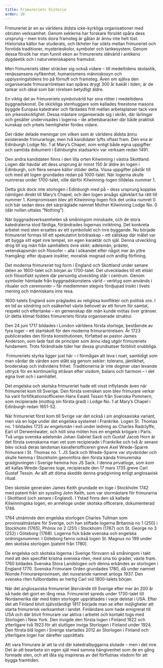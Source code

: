 ```yaml
---
title: Frimureriets historia
order: 20
---
```

Frimureriet är en av världens äldsta icke-kyrkliga organisationer med obruten verksamhet. Genom seklerna har forskare försökt spåra dess ursprung – men trots stora framsteg är gåtan är ännu inte helt löst. Historiska källor har studerats, och likheter har sökts mellan frimureriet och forntida traditioner, mysterieskolor, symboler och tankesystem. Genom dessa försök har man funnit ekon av frimureriets idévärld i antikens dygdeetik och i naturvetenskapens framväxt.

Men frimureriets idéer sträcker sig också vidare – till medeltidens skolastik, renässansens nyfikenhet, humanismens människosyn och upplysningstidens tro på förnuft och framsteg. Även om själva den organiserade frimurarrörelsen kan spåras drygt 300 år bakåt i tiden, är de tankar och ideal som bär rörelsen betydligt äldre.

En viktig del av frimureriets symbolvärld har sina rötter i medeltidens byggnadskonst. De skickliga stenhuggare som kallades freestone masons byggde Europas katedraler och färdades fritt mellan arbetsplatser tack vare sin yrkesskicklighet. Dessa mästare organiserade sig i skrån, där lärlingar och gesäller undervisades i logerna – de arbetsbaracker där både praktisk kunskap och yrkets hemligheter fördes vidare.

Det råder delade meningar om vilken som är världens äldsta ännu existerande frimurarloge, men två kandidater lyfts oftast fram. Den ena är Edinburgh Lodge No. 1 at Mary’s Chapel, som enligt både egna uppgifter och samtida dokument i Edinburghs stadsarkiv var verksam redan 1491.

Den andra kandidaten finns i den lilla orten Kilwinning i västra Skottland. Logen där hävdar att dess ursprung är minst 150 år äldre än logen i Edinburgh, och flera senare källor stöder detta. Vissa uppgifter påstår till och med att logen grundades redan på 1000-talet. När logerna skulle numreras under 1700-talet, ville därför Kilwinning-logen tilldelas nummer 1.

Detta gick dock inte storlogen i Edinburgh med på – dess ursprung kopplas nämligen direkt till Mary’s Chapel, och den logen ansågs självklart ha rätt till nummer 1. Kompromissen blev att Kilwinning-logen fick det unika numret 0 och bär sedan dess det särpräglade namnet Mother Kilwinning Lodge No. 0 (där nollan uttalas “Nothing”).

När byggnadsverksamheten så småningom minskade, och de stora katedralerna stod färdiga, förändrades logernas inriktning. Det konkreta arbetet med sten ersattes av ett symboliskt och inre byggande. Nu började frimureriet formas till ett spekulativt brödraskap – ett sällskap där målet var att bygga sitt eget inre tempel, sin egen karaktär och själ. Denna utveckling drog till sig män från samhällets övre skikt: adelsmän, präster, vetenskapsmän och filosofer – alla i sökandet efter något mer än yttre framgång: efter djupare insikter, moralisk mognad och andlig förfining.

Det moderna frimureriet tog form i England och Skottland under senare delen av 1600-talet och början av 1700-talet. Det utvecklades till ett etiskt och filosofiskt system där personlig utveckling står i centrum. Genom symboler hämtade från byggnadskonstens värld – verktyg som används i ritualer och ceremonier – får medlemmen stegvis fördjupad insikt i livets mening och människans inre resa.

1600-talets England som präglades av religiösa konflikter och politisk oro. I en tid av söndring och osäkerhet växte behovet av ett forum för samtal, respekt och eftertanke – en gemenskap där män kunde mötas över gränser. Ur detta klimat föddes frimureriets första organiserade struktur.

Den 24 juni 1717 bildades i London världens första storloge, bestående av fyra loger – ett startskott för den moderna frimurarrörelsen. År 1723 publicerades den första konstitutionen, författad av pastor James Anderson, som lade fast de principer som ännu idag utgör frimureriets fundament. Trots förändrade tider har dessa grundsatser förblivit orubbliga.

 Frimureriets styrka ligger just här – i förmågan att leva i nuet, samtidigt som man vårdar de värden som stått sig genom sekler: tolerans, jämlikhet, broderskap och individens frihet. Traditionerna är inte dogmer utan levande uttryck för en kontinuerlig strävan efter visdom, balans och harmoni – i det egna livet och i samhället.

Det engelska och skotska frimureriet hade ett visst inflytande även när frimureriet kom till Sverige. Den första svensken som blev frimurare verkar ha varit fortifikationsofficeren Hans Ewald Tessin från Svenska Pommern, som recipierade (mottog sin första grad) i Lodge No. 1 at Mary’s Chapel i Edinburgh redan 1651-52.

När frimureriet först kom till Svrige var det också i sin anglosaxiska variant, men via en loge under det engelska systemet i Frankrike. Logen St. Thomas no. 1 bildades 1725 av engelsmän i exil under ledning av Charles Radclyffe, Earl of Derwentwater, och höll sina möten hos en engelsk krögare i Paris. Två unga svenska adelsmän Johan Gabriel Sack och Gustaf Jacob Horn är det första svenskarna man vet som recipierade i Frankrike och två år senare blev också deras landsman kavalleriofficeren greve Axel Wrede-Sparre frimurare i St. Thomas no. 1. JS Sack och Wrede-Sparre var styvbröder och skulle hemma i Stockholm genomföra den första kända frimureriska gradgivningen i Sverige hemma hos JS Sack. I denna privatloge, som kom att kallas Wrede-Sparres loge, recipierade den 17 mars 1735 greve Carl Gustaf Tessin. Av allt att döma skedde denna gradgivning enligt anglosaxisk ritual.

Den skotske generalen James Keith grundade en loge i Stockholm 1742 med patent från sin syssling John Keith, som var stormästare för frimurarna i Skottland (och senare i England). I Ystad finns den så kallade Kilwinningska logen, en arméloge under skotska officerare, dokumenterad 1746.

1764 utnämnde den engelska storlogen Charles Tullman som provinsialmästare för Sverige, och han stiftade logerna Britannia no 1 (250) i Stockholm (1765), Phönix no 2 (251) i Stockholm (1767) och St. George no 3 (252) i Göteborg (1768). Logerna fick både svenska och engelska ordningsnummer. I Göteborg fanns också logen St. Magnus no 199 under den skotska storlogen (patent från 1780).

De engelska och skotska logerna i Sverige försvann så småningom i takt med att den specifikt kristna svenska riten, med sina tio grader, växte fram. 1760 bildades Svenska Stora Landslogen och denna erkändes av storlogen i England 1770. Svenska Frimurare Orden grundades 1780, då under namnet Nionde Frimurareprovinsen, det nuvarande namnet antogs 1937. Den svenska riten fullbordades av hertig Carl vid 1800-talets början.

När det anglosaxiska frimureriet återvände till Sverige efter mer än 200 år så hade det gjort en lång resa. Frimureriet spreds under 1730-talet till Nordamerika där med tiden storloger upprättades i varje delstat i USA. Efter det att Finland blivit självständigt 1917 började man se efter möjligheter att starta frimurerisk verksamhet i landet. Finländare som hade emigrerat till USA och där blivit frimurare var aktiva i arbetet och kontakt togs med Storlogen i New York. Den invigde den första logen i Finland 1922 och ytterligare två 1923 för att slutligen inviga Storlogen i Finland under 1924. Den första blå logen i Sverige startades 2012 av Storlogen i Finland och ytterligare loger har därefter upprättats.

Att vara frimurare är att ta vid där katedralbyggarna slutade – men i det inre. Det är att bearbeta sin egen själ med samma hängivenhet som de en gång formade sten, och att låta sig inspireras av det förflutnas visdom för att bygga framtiden.